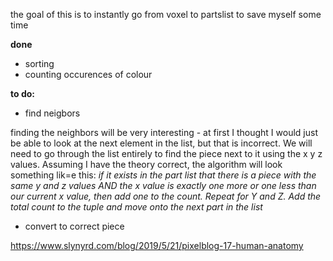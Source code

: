 the goal of this is to instantly go from voxel to partslist to save myself some time

__done__
- sorting
- counting occurences of colour
  
__to do:__
- find neigbors

finding the neighbors will be very interesting - at first I thought I would just be able to look at the next element in the list, but that is incorrect.
We will need to go through the list entirely to find the piece next to it using the x y z values.
Assuming I have the theory correct, the algorithm will look something lik=e this:
_if it exists in the part list that there is a piece with the same y and z values AND the x value is exactly one more or one less than our current x value, then add one to the count. Repeat for Y and Z. Add the total count to the tuple and move onto the next part in the list_

- convert to correct piece


https://www.slynyrd.com/blog/2019/5/21/pixelblog-17-human-anatomy
